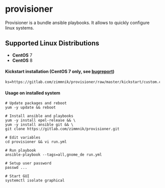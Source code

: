 # provisioner

Provisioner is a bundle ansible playbooks. It allows to quickly configure linux systems.

Supported Linux Distributions
-----------------------------

-   **CentOS** 7
-   **CentOS** 8

#### Kickstart installation (CentOS 7 only, see [bugreport](https://bugzilla.redhat.com/show_bug.cgi?id=1712776))

    ks=https://gitlab.com/zimmnik/provisioner/raw/master/kickstart/custom.cfg

#### Usage on installed system

    # Update packages and reboot
    yum -y update && reboot

    # Install ansible and playbooks
    yum -y install epel-release && \
    yum -y install ansible git && \
    git clone https://gitlab.com/zimmnik/provisioner.git

    # Edit variables
    cd provisioner && vi run.yml

    # Run playbook
    ansible-playbook --tags=all,gnome_de run.yml
    
    # Setup user password
    passwd ...
    
    # Start GUI
    systemctl isolate graphical
